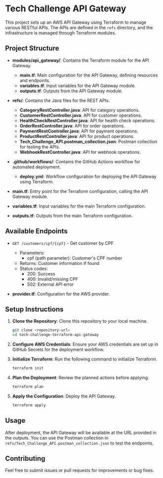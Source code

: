 # Tech Challenge API Gateway

This project sets up an AWS API Gateway using Terraform to manage various RESTful APIs. The APIs are defined in the `refs` directory, and the infrastructure is managed through Terraform modules.

## Project Structure

- **modules/api_gateway/**: Contains the Terraform module for the API Gateway.
  - **main.tf**: Main configuration for the API Gateway, defining resources and endpoints.
  - **variables.tf**: Input variables for the API Gateway module.
  - **outputs.tf**: Outputs from the API Gateway module.

- **refs/**: Contains the Java files for the REST APIs.
  - **CategoryRestController.java**: API for category operations.
  - **CustomerRestController.java**: API for customer operations.
  - **HealthCheckRestController.java**: API for health check operations.
  - **OrderRestController.java**: API for order operations.
  - **PaymentRestController.java**: API for payment operations.
  - **ProductRestController.java**: API for product operations.
  - **Tech_Challenge_API.postman_collection.json**: Postman collection for testing the APIs.
  - **WebhookRestController.java**: API for webhook operations.

- **.github/workflows/**: Contains the GitHub Actions workflow for automated deployment.
  - **deploy.yml**: Workflow configuration for deploying the API Gateway using Terraform.

- **main.tf**: Entry point for the Terraform configuration, calling the API Gateway module.

- **variables.tf**: Input variables for the main Terraform configuration.

- **outputs.tf**: Outputs from the main Terraform configuration.

## Available Endpoints

- `GET /customers/cpf/{cpf}` - Get customer by CPF
  - Parameters:
    - cpf (path parameter): Customer's CPF number
  - Returns: Customer information if found
  - Status codes:
    - 200: Success
    - 400: Invalid/missing CPF
    - 502: External API error

- **provider.tf**: Configuration for the AWS provider.

## Setup Instructions

1. **Clone the Repository**: Clone this repository to your local machine.
   
   ```bash
   git clone <repository-url>
   cd tech-challenge-terraform-api-gateway
   ```

2. **Configure AWS Credentials**: Ensure your AWS credentials are set up in GitHub Secrets for the deployment workflow.

3. **Initialize Terraform**: Run the following command to initialize Terraform.

   ```bash
   terraform init
   ```

4. **Plan the Deployment**: Review the planned actions before applying.

   ```bash
   terraform plan
   ```

5. **Apply the Configuration**: Deploy the API Gateway.

   ```bash
   terraform apply
   ```

## Usage

After deployment, the API Gateway will be available at the URL provided in the outputs. You can use the Postman collection in `refs/Tech_Challenge_API.postman_collection.json` to test the endpoints.

## Contributing

Feel free to submit issues or pull requests for improvements or bug fixes.
